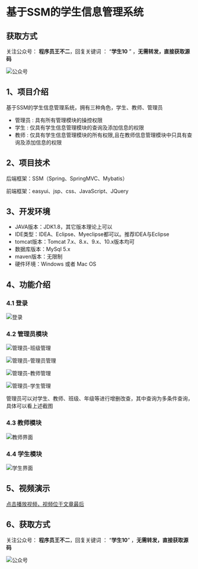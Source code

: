 # 基于SSM的学生信息管理系统

## 获取方式

关注公众号： **程序员王不二**，回复关键词  ： “**学生10** ”   ，**无需转发，直接获取源码**

![公众号](https://project-images-1256969109.cos.ap-chongqing.myqcloud.com/Typora-Images/202205281253739.png)

## 1、项目介绍

基于SSM的学生信息管理系统，拥有三种角色，学生、教师、管理员

- 管理员 : 具有所有管理模块的操控权限
- 学生 : 仅具有学生信息管理模块的查询及添加信息的权限
- 教师 : 仅具有学生信息管理模块的所有权限,且在教师信息管理模块中只具有查询及添加信息的权限


## 2、项目技术

后端框架：SSM（Spring、SpringMVC、Mybatis）

前端框架：easyui、jsp、css、JavaScript、JQuery

## 3、开发环境

- JAVA版本：JDK1.8，其它版本理论上可以
- IDE类型：IDEA、Eclipse、Myeclipse都可以。推荐IDEA与Eclipse
- tomcat版本：Tomcat 7.x、8.x、9.x、10.x版本均可
- 数据库版本：MySql 5.x
- maven版本：无限制
- 硬件环境：Windows 或者 Mac OS


## 4、功能介绍

### 4.1 登录

![登录](https://project-images-1256969109.cos.ap-chongqing.myqcloud.com/Typora-Images/202205311929923.jpg)

### 4.2 管理员模块

![管理员-班级管理](https://project-images-1256969109.cos.ap-chongqing.myqcloud.com/Typora-Images/202205311929429.jpg)

![管理员-管理员管理](https://project-images-1256969109.cos.ap-chongqing.myqcloud.com/Typora-Images/202205311929271.jpg)

![管理员-教师管理](https://project-images-1256969109.cos.ap-chongqing.myqcloud.com/Typora-Images/202205311929824.jpg)

![管理员-学生管理](https://project-images-1256969109.cos.ap-chongqing.myqcloud.com/Typora-Images/202205311929429.jpg)

管理员可以对学生、教师、班级、年级等进行增删改查，其中查询为多条件查询，具体可以看上述截图

### 4.3 教师模块

![教师界面](https://project-images-1256969109.cos.ap-chongqing.myqcloud.com/Typora-Images/202205311929507.jpg)

### 4.4 学生模块

![学生界面](https://project-images-1256969109.cos.ap-chongqing.myqcloud.com/Typora-Images/202205311930406.jpg)

## 5、视频演示

[点击播放视频，视频位于文章最后](输入链接)

## 6、获取方式

关注公众号： **程序员王不二**，回复关键词  ： “**学生10**”   ，**无需转发，直接获取源码**



![公众号](https://project-images-1256969109.cos.ap-chongqing.myqcloud.com/Typora-Images/202205281253739.png)

